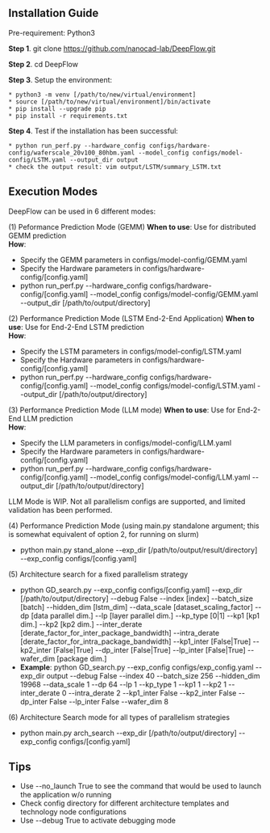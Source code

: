 ## Installation Guide ##

Pre-requirement: Python3

**Step 1**. git clone https://github.com/nanocad-lab/DeepFlow.git

**Step 2**. cd DeepFlow

**Step 3**. Setup the environment:

	* python3 -m venv [/path/to/new/virtual/environment]
	* source [/path/to/new/virtual/environment]/bin/activate
	* pip install --upgrade pip
	* pip install -r requirements.txt

**Step 4**. Test if the installation has been successful:

	* python run_perf.py --hardware_config configs/hardware-config/waferscale_20v100_80hbm.yaml --model_config configs/model-config/LSTM.yaml --output_dir output
	* check the output result: vim output/LSTM/summary_LSTM.txt


## Execution Modes ##

DeepFlow can be used in 6 different modes:

(1) Peformance Prediction Mode (GEMM) 
 **When to use**: Use for distributed GEMM prediction  
 **How**:   
* Specify the GEMM parameters in configs/model-config/GEMM.yaml
* Specify the Hardware parameters in configs/hardware-config/[config.yaml]
* python run_perf.py --hardware_config configs/hardware-config/[config.yaml] --model_config configs/model-config/GEMM.yaml --output_dir [/path/to/output/directory]

(2) Performance Prediction Mode (LSTM End-2-End Application)
 **When to use**: Use for End-2-End LSTM prediction  
 **How**:   
* Specify the LSTM parameters in configs/model-config/LSTM.yaml
* Specify the Hardware parameters in configs/hardware-config/[config.yaml]
* python run_perf.py --hardware_config configs/hardware-config/[config.yaml] --model_config configs/model-config/LSTM.yaml --output_dir [/path/to/output/directory]
        

(3) Performance Prediction Mode (LLM mode)
 **When to use**: Use for End-2-End LLM prediction  
 **How**:   
* Specify the LLM parameters in configs/model-config/LLM.yaml
* Specify the Hardware parameters in configs/hardware-config/[config.yaml]
* python run_perf.py --hardware_config configs/hardware-config/[config.yaml] --model_config configs/model-config/LLM.yaml --output_dir [/path/to/output/directory]

LLM Mode is WIP. Not all parallelism configs are supported, and limited validation has been performed.

(4) Performance Prediction Mode (using main.py standalone argument; this is somewhat equivalent of option 2, for running on slurm)
* python main.py stand_alone --exp_dir [/path/to/output/result/directory] --exp_config configs/[config.yaml]

(5) Architecture search for a fixed parallelism strategy
* python GD_search.py --exp_config configs/[config.yaml] --exp_dir [/path/to/output/directory] --debug False --index [index] --batch_size [batch] --hidden_dim [lstm_dim] --data_scale [dataset_scaling_factor] --dp [data parallel dim.] --lp [layer parallel dim.] --kp_type [0|1] --kp1 [kp1 dim.] --kp2 [kp2 dim.] --inter_derate [derate_factor_for_inter_package_bandwidth] --intra_derate [derate_factor_for_intra_package_bandwidth] --kp1_inter [False|True] --kp2_inter [False|True] --dp_inter [False|True] --lp_inter [False|True] --wafer_dim [package dim.]
* **Example**: python GD_search.py --exp_config configs/exp_config.yaml --exp_dir output --debug False --index 40 --batch_size 256 --hidden_dim 19968 --data_scale 1 --dp 64 --lp 1 --kp_type 1 --kp1 1 --kp2 1 --inter_derate 0 --intra_derate 2 --kp1_inter False --kp2_inter False --dp_inter False --lp_inter False --wafer_dim 8

(6) Architecture Search mode for all types of parallelism strategies
* python main.py arch_search --exp_dir [/path/to/output/directory] --exp_config configs/[config.yaml]


## Tips ##

* Use --no_launch True to see the command that would be used to launch the application w/o running
* Check config directory for  different architecture templates and technology node configurations
* Use --debug True to activate debugging mode
 
